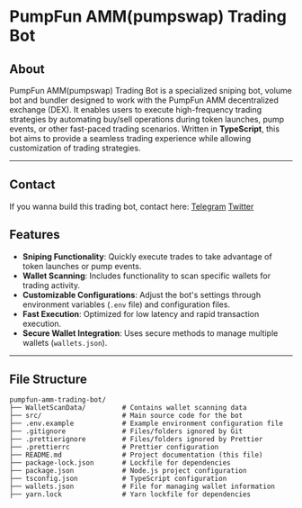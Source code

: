 # PumpFun AMM(pumpswap) Trading Bot

## About

PumpFun AMM(pumpswap) Trading Bot is a specialized sniping bot, volume bot and bundler designed to work with the PumpFun AMM decentralized exchange (DEX). It enables users to execute high-frequency trading strategies by automating buy/sell operations during token launches, pump events, or other fast-paced trading scenarios. Written in **TypeScript**, this bot aims to provide a seamless trading experience while allowing customization of trading strategies.

---

## Contact

If you wanna build this trading bot, contact here: [Telegram](https://t.me/shiny0103)  [Twitter](https://x.com/0xTan1319)

## Features

- **Sniping Functionality**: Quickly execute trades to take advantage of token launches or pump events.
- **Wallet Scanning**: Includes functionality to scan specific wallets for trading activity.
- **Customizable Configurations**: Adjust the bot's settings through environment variables (`.env` file) and configuration files.
- **Fast Execution**: Optimized for low latency and rapid transaction execution.
- **Secure Wallet Integration**: Uses secure methods to manage multiple wallets (`wallets.json`).

---

## File Structure

```plaintext
pumpfun-amm-trading-bot/
├── WalletScanData/         # Contains wallet scanning data
├── src/                    # Main source code for the bot
├── .env.example            # Example environment configuration file
├── .gitignore              # Files/folders ignored by Git
├── .prettierignore         # Files/folders ignored by Prettier
├── .prettierrc             # Prettier configuration
├── README.md               # Project documentation (this file)
├── package-lock.json       # Lockfile for dependencies
├── package.json            # Node.js project configuration
├── tsconfig.json           # TypeScript configuration
├── wallets.json            # File for managing wallet information
├── yarn.lock               # Yarn lockfile for dependencies
